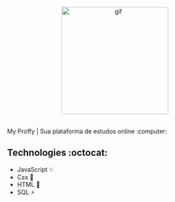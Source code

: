 <p  align="center">
<img  src="https://media.giphy.com/media/dNgK7Ws7y176U/giphy.gif" height="250" alt="gif">
</p>
<br>
My Proffy | Sua plataforma de estudos online :computer:

## Technologies :octocat:
* JavaScript :sparkles:
* Css :nail_care:
* HTML :hammer:	
* SQL :zap:
